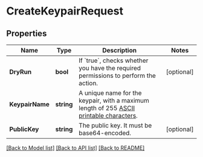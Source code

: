# CreateKeypairRequest

## Properties

Name | Type | Description | Notes
------------ | ------------- | ------------- | -------------
**DryRun** | **bool** | If &#x60;true&#x60;, checks whether you have the required permissions to perform the action. | [optional] 
**KeypairName** | **string** | A unique name for the keypair, with a maximum length of 255 [ASCII printable characters](https://en.wikipedia.org/wiki/ASCII#Printable_characters). | 
**PublicKey** | **string** | The public key. It must be base64-encoded. | [optional] 

[[Back to Model list]](../README.md#documentation-for-models) [[Back to API list]](../README.md#documentation-for-api-endpoints) [[Back to README]](../README.md)



